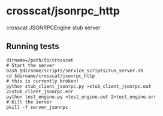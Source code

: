 crosscat/jsonrpc_http
==============

crosscat JSONRPCEngine stub server

Running tests
---------------------------
    dirname=/path/to/crosscat
    # Start the server
    bash $dirname/scripts/service_scripts/run_server.sh
    cd $dirname/crosscat/jsonrpc_http
    # this is currently broken!
    python stub_client_jsonrpc.py >stub_client_jsonrpc.out 2>stub_client_jsonrpc.err
    python test_engine.py >test_engine.out 2>test_engine.err
    # Kill the server
    pkill -f server_jsonrpc
